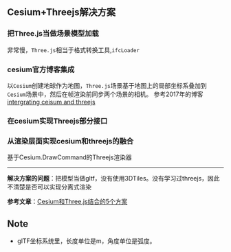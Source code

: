## Cesium+Threejs解决方案

### 把Three.js当做场景模型加载

非常慢，`Three.js`相当于格式转换工具,`ifcLoader`

### cesium官方博客集成

以`Cesium`创建地球作为地图，`Three.js`场景基于地图上的局部坐标系叠加到`Cesium`场景中，然后在帧渲染前同步两个场景的相机。
参考2017年的博客[intergrating ceisum and threejs](https://cesium.com/blog/2017/10/23/integrating-cesium-with-threejs/)

### 在cesium实现Threejs部分接口

### 从渲染层面实现cesium和threejs的融合

基于Cesium.DrawCommand的Threejs渲染器

***

**解决方案的问题**：把模型当做gltf，没有使用3DTiles。没有学习过threejs，因此不清楚是否可以实现分离式渲染

**参考文章**：[Cesium和Three.js结合的5个方案](https://zhuanlan.zhihu.com/p/441682100)

## Note

- glTF坐标系统里，长度单位是m，角度单位是弧度。
